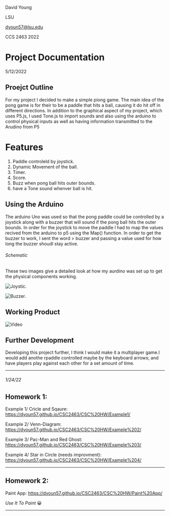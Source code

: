 David Young 

LSU

dyoun57@lsu.edu

CCS 2463 2022


 # Project Documentation  

5/12/2022

## Proejct Outline

For my project I decided to make a simple piong game. The main idea of the pong game is for their to be a paddle that hits a ball, causing it do hit off in different directions. In addition to the graphical aspect of my project, which uses P5.js, I used Tone.js to import sounds and also using the arduino to control physical inputs as well as having information transmitted to the Arudino from P5

# Features
1. Paddle controleld by joystick. 
2. Dynamic Movement of the ball.
3. Timer. 
4. Score. 
5. Buzz when pong ball hits outer bounds. 
6. have a Tone sound whenver ball is hit. 


## Using the Arduino

The arduino Uno was used so that the pong paddle could be controlled by a joystick along with a buzzer that will sound if the pong ball hits the outer bounds. In order for the joystick to move the paddle I had to map the values recived from the arduino to p5 using the Map() function. In order to get the buzzer to work, I sent the word > buzzer  and passing a value used for how long the buzzer shoudl stay active.

###### Schematic 
These two images give a detailed look at how my aurdino was set up to get the physical components working. 

![Joystic](https://www.google.com/url?sa=i&url=https%3A%2F%2Fcreate.arduino.cc%2Fprojecthub%2FMinukaThesathYapa%2Farduino-thumb-joystick-to-processing-92c182&psig=AOvVaw0wzzgJYeZxxUohbujTLLk9&ust=1652447523028000&source=images&cd=vfe&ved=0CAwQjRxqFwoTCIi19O6E2vcCFQAAAAAdAAAAABAD).

![Buzzer](https://www.google.com/url?sa=i&url=https%3A%2F%2Fwww.programmingelectronics.com%2Fan-easy-way-to-make-noise-with-arduino-using-tone%2F&psig=AOvVaw0mtjgWmXCLakaxwEhIJbdD&ust=1652447375955000&source=images&cd=vfe&ved=0CAwQjRxqFwoTCKDl46iE2vcCFQAAAAAdAAAAABAD).

## Working Product

![Video](https://youtu.be/MdHQmXUbjaA)

## Further Development 
Developing this project further, I think I would make it a multiplayer game.I would add anothe rpaddle controlled maybe by the keyboard arrows; and have players play against each other for a set amount of time. 


 



--------------------

###### 1/24/22

## Homework 1:

Example 1/ Cricle and Sqaure: https://dyoun57.github.io/CSC2463/CSC%20HW/Example1/

Example 2/ Venn-Diagram: https://dyoun57.github.io/CSC2463/CSC%20HW/Example%202/

Example 3/ Pac-Man and Red Ghost: https://dyoun57.github.io/CSC2463/CSC%20HW/Example%203/

Example 4/ Star in Circle (needs improvment): https://dyoun57.github.io/CSC2463/CSC%20HW/Example%204/

-----------------
## Homework 2:

Paint App: https://dyoun57.github.io/CSC2463/CSC%20HW/Paint%20App/

*Use It To Paint* 😀

-----------------





